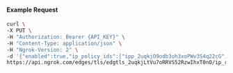 <!-- Code generated for API Clients. DO NOT EDIT. -->

#### Example Request

```bash
curl \
-X PUT \
-H "Authorization: Bearer {API_KEY}" \
-H "Content-Type: application/json" \
-H "Ngrok-Version: 2" \
-d '{"enabled":true,"ip_policy_ids":["ipp_2uqkjO9odb3oh3xoPWv3S4q22cG","ipp_2uqkjKX6uzXbtFAoE1aAa8NGM1S"]}' \
https://api.ngrok.com/edges/tls/edgtls_2uqkjLtVu7oRRVS52RzwIhxT0nO/ip_restriction
```
